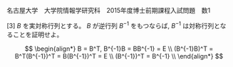 名古屋大学　大学院情報学研究科　2015年度博士前期課程入試問題　数1

\[3] $B$ を実対称行列とする。 $B$ が逆行列 $B^{-1}$ をもつならば, $B^{-1}$ は対称行列となることを証明せよ。

$$
    \begin{align*}
        B = B^T, B^{-1}B = BB^{-1} = E \\
        (B^{-1}B)^T = B^T(B^{-1})^T = B(B^{-1})^T = E \\
        (B^{-1})^T = B^{-1} \\
    \end{align*}
$$